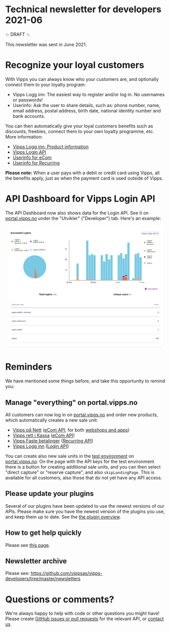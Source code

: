 # Technical newsletter for developers 2021-06

💥 DRAFT 💥

This newsletter was sent in June 2021.

# Recognize your loyal customers

With Vipps you can always know who your customers are, and optionally connect
them to your loyalty program:
* Vipps Logg inn: The easiest way to register and/or log in. No usernames or passwords!
* Userinfo: Ask the user to share details, such as:
  phone number, name, email address, postal address, birth date, national identity number and bank accounts.

You can then automatically give your loyal customers benefits such as
discounts, freebies, connect them to your own loyalty programme, etc.
More information:
* [Vipps Logg inn: Product information](https://www.vipps.no/produkter-og-tjenester/bedrift/innlogging-og-identifisering/logg-inn-med-vipps/)
* [Vipps Login API](https://github.com/vippsas/vipps-login-api)
* [Userinfo for eCom](https://github.com/vippsas/vipps-ecom-api/blob/master/vipps-ecom-api.md#userinfo)
* [Userinfo for Recurring](https://github.com/vippsas/vipps-recurring-api/blob/master/vipps-recurring-api.md#userinfo)

**Please note:** When a user pays with a debit or credit card using Vipps,
all the benefits apply, just as when the payment card is used outside of Vipps.

# API Dashboard for Vipps Login API

The API Dashboard now also shows data for the Login API.
See it on
[portal.vipps.no](https://portal.vipps.no)
under the "Utvikler" ("Developer") tab.
Here's an example:

<img src="images/2021-06-api-dashboard-login-example.png" alt="api-dashboard login data" style="width:1000px;"/>

# Reminders

We have mentioned some things before, and take this opportunity to remind you:

## Manage "everything" on portal.vipps.no

All customers can now log in on
[portal.vipps.no](https://portal.vipps.no)
and order new products, which automatically creates a new sale unit:

- [Vipps på Nett](https://vipps.no/produkter-og-tjenester/bedrift/ta-betalt-paa-nett/ta-betalt-paa-nett/)
  ([eCom API](https://github.com/vippsas/vipps-ecom-api),
  for both
  [webshops and apps](https://vipps.no/produkter-og-tjenester/bedrift/ta-betalt-paa-nett/ta-betalt-paa-nett/))
- [Vipps rett i Kassa](https://vipps.no/produkter-og-tjenester/bedrift/ta-betalt-i-butikk/vipps-i-kassa/)
  ([eCom API](https://github.com/vippsas/vipps-ecom-api))
- [Vipps Faste betalinger](https://vipps.no/produkter-og-tjenester/bedrift/faste-betalinger/faste-betalinger/)
  ([Recurring API](https://github.com/vippsas/vipps-recurring-api))
- [Vipps Logg inn](https://vipps.no/produkter-og-tjenester/bedrift/logg-inn-med-vipps/logg-inn-med-vipps/)
  ([Login API](https://github.com/vippsas/vipps-login-api))

You can create also new sale units in the
[test environment](https://github.com/vippsas/vipps-developers/blob/master/vipps-test-environment.md)
on
[portal.vipps.no](https://portal.vipps.no):
On the page with the API keys for the test environment there is a button
for creating additional sale units, and you can then select
"direct capture" or "reserve capture", and also `skipLandingPage`.
This is available for all customers, also those that do not yet have any API access.

## Please update your plugins

Several of our plugins have been updated to use the newest versions of
our APIs. Please make sure you have the newest version of the plugins
you use, and keep them up to date. See the
[the plugin overview](https://github.com/vippsas/vipps-plugins).

## How to get help quickly

Please see
[this page](https://github.com/vippsas/vipps-developers/blob/master/contact.md).

## Newsletter archive

Please see: https://github.com/vippsas/vipps-developers/tree/master/newsletters

# Questions or comments?

We're always happy to help with code or other questions you might have!
Please create [GitHub issues or pull requests](https://github.com/vippsas)
for the relevant API,
or [contact us](https://github.com/vippsas/vipps-developers/blob/master/contact.md).
